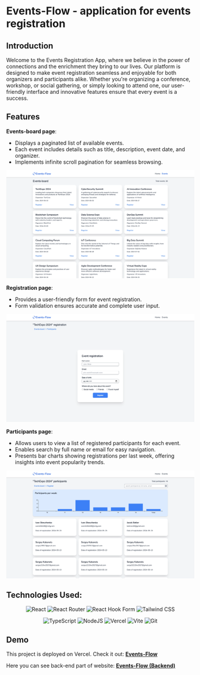 # Events-Flow - application for events registration

## Introduction

Welcome to the Events Registration App, where we believe in the power of connections and the
enrichment they bring to our lives. Our platform is designed to make event registration seamless and
enjoyable for both organizers and participants alike. Whether you're organizing a conference,
workshop, or social gathering, or simply looking to attend one, our user-friendly interface and
innovative features ensure that every event is a success.

## Features

**Events-board page**:

- Displays a paginated list of available events.
- Each event includes details such as title, description, event date, and organizer.
- Implements infinite scroll pagination for seamless browsing.

![Events-board](./public/images/events-board.webp)

**Registration page**:

- Provides a user-friendly form for event registration.
- Form validation ensures accurate and complete user input.

![Registration](./public/images/registration.webp)

**Participants page**:

- Allows users to view a list of registered participants for each event.
- Enables search by full name or email for easy navigation.
- Presents bar charts showing registrations per last week, offering insights into event popularity
  trends.

![Participants](./public/images/participants.webp)

## Technologies Used:

<div align="center">

![React](https://img.shields.io/badge/react-%2320232a.svg?style=for-the-badge&logo=react&logoColor=%2361DAFB)
![React Router](https://img.shields.io/badge/React_Router-CA4245?style=for-the-badge&logo=react-router&logoColor=white)
![React Hook Form](https://img.shields.io/badge/React%20Hook%20Form-%23EC5990.svg?style=for-the-badge&logo=reacthookform&logoColor=white)
![Tailwind CSS](https://img.shields.io/badge/tailwindcss-%2338B2AC.svg?style=for-the-badge&logo=tailwind-css&logoColor=white)

![TypeScript](https://img.shields.io/badge/typescript-%23007ACC.svg?style=for-the-badge&logo=typescript&logoColor=white)
![NodeJS](https://img.shields.io/badge/node.js-6DA55F?style=for-the-badge&logo=node.js&logoColor=white)
![Vercel](https://img.shields.io/badge/vercel-%23000000.svg?style=for-the-badge&logo=vercel&logoColor=white)
![Vite](https://img.shields.io/badge/vite-%23646CFF.svg?style=for-the-badge&logo=vite&logoColor=white)
![Git](https://img.shields.io/badge/git-%23F05033.svg?style=for-the-badge&logo=git&logoColor=white)

</div>

## Demo

This project is deployed on Vercel. Check it out: [**Events-Flow**](https://events-flow.vercel.app/)

Here you can see back-end part of website:
[**Events-Flow (Backend)**](https://github.com/skabanets/Events-Flow-Back)
